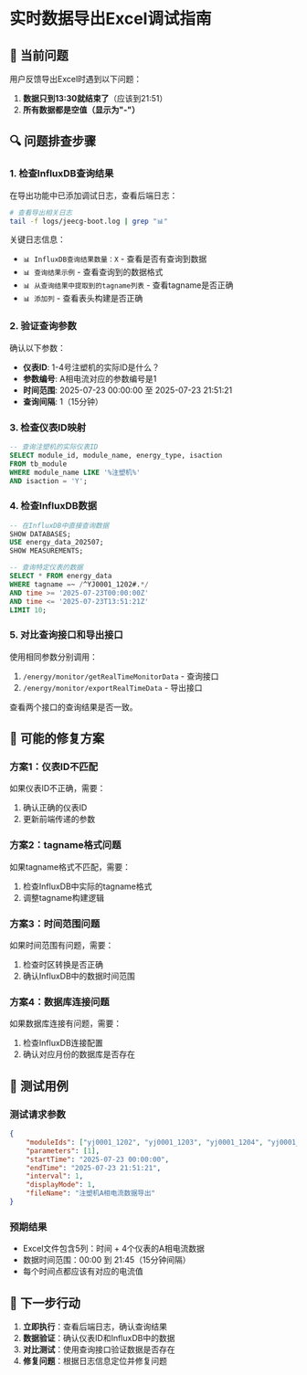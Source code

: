 # 实时数据导出Excel调试指南

## 🐛 当前问题

用户反馈导出Excel时遇到以下问题：
1. **数据只到13:30就结束了**（应该到21:51）
2. **所有数据都是空值（显示为"-"）**

## 🔍 问题排查步骤

### 1. 检查InfluxDB查询结果

在导出功能中已添加调试日志，查看后端日志：

```bash
# 查看导出相关日志
tail -f logs/jeecg-boot.log | grep "📊"
```

关键日志信息：
- `📊 InfluxDB查询结果数量：X` - 查看是否有查询到数据
- `📊 查询结果示例` - 查看查询到的数据格式
- `📊 从查询结果中提取到的tagname列表` - 查看tagname是否正确
- `📊 添加列` - 查看表头构建是否正确

### 2. 验证查询参数

确认以下参数：
- **仪表ID**: 1-4号注塑机的实际ID是什么？
- **参数编号**: A相电流对应的参数编号是1
- **时间范围**: 2025-07-23 00:00:00 至 2025-07-23 21:51:21
- **查询间隔**: 1（15分钟）

### 3. 检查仪表ID映射

```sql
-- 查询注塑机的实际仪表ID
SELECT module_id, module_name, energy_type, isaction 
FROM tb_module 
WHERE module_name LIKE '%注塑机%' 
AND isaction = 'Y';
```

### 4. 检查InfluxDB数据

```sql
-- 在InfluxDB中直接查询数据
SHOW DATABASES;
USE energy_data_202507;
SHOW MEASUREMENTS;

-- 查询特定仪表的数据
SELECT * FROM energy_data 
WHERE tagname =~ /^YJ0001_1202#.*/ 
AND time >= '2025-07-23T00:00:00Z' 
AND time <= '2025-07-23T13:51:21Z' 
LIMIT 10;
```

### 5. 对比查询接口和导出接口

使用相同参数分别调用：
1. `/energy/monitor/getRealTimeMonitorData` - 查询接口
2. `/energy/monitor/exportRealTimeData` - 导出接口

查看两个接口的查询结果是否一致。

## 🔧 可能的修复方案

### 方案1：仪表ID不匹配
如果仪表ID不正确，需要：
1. 确认正确的仪表ID
2. 更新前端传递的参数

### 方案2：tagname格式问题
如果tagname格式不匹配，需要：
1. 检查InfluxDB中实际的tagname格式
2. 调整tagname构建逻辑

### 方案3：时间范围问题
如果时间范围有问题，需要：
1. 检查时区转换是否正确
2. 确认InfluxDB中的数据时间范围

### 方案4：数据库连接问题
如果数据库连接有问题，需要：
1. 检查InfluxDB连接配置
2. 确认对应月份的数据库是否存在

## 📝 测试用例

### 测试请求参数
```json
{
    "moduleIds": ["yj0001_1202", "yj0001_1203", "yj0001_1204", "yj0001_1205"],
    "parameters": [1],
    "startTime": "2025-07-23 00:00:00",
    "endTime": "2025-07-23 21:51:21",
    "interval": 1,
    "displayMode": 1,
    "fileName": "注塑机A相电流数据导出"
}
```

### 预期结果
- Excel文件包含5列：时间 + 4个仪表的A相电流数据
- 数据时间范围：00:00 到 21:45（15分钟间隔）
- 每个时间点都应该有对应的电流值

## 🚀 下一步行动

1. **立即执行**：查看后端日志，确认查询结果
2. **数据验证**：确认仪表ID和InfluxDB中的数据
3. **对比测试**：使用查询接口验证数据是否存在
4. **修复问题**：根据日志信息定位并修复问题
